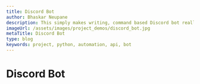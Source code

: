 ```yaml
---
title: Discord Bot
author: Bhaskar Neupane
description: This simply makes writing, command based Discord bot really easy. It consists of predefined way of writing commands with access to all the things that you ever need from Discord Main package. Additionally, it automatically parses the command just using a simple decorator and it consists many more features.
imageUrl: /assets/images/project_demos/discord_bot.jpg
metaTitle: Discord Bot
type: blog
keywords: project, python, automation, api, bot
---
```

# Discord Bot